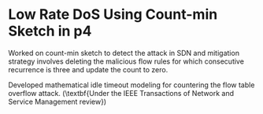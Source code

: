 # Low Rate DoS Using Count-min Sketch in p4

Worked on count-min sketch to detect the attack in SDN and mitigation strategy involves deleting the malicious flow rules for which consecutive recurrence is three and update the count to zero.

Developed mathematical idle timeout modeling for countering the flow table overflow attack. (\textbf{Under the IEEE Transactions of Network and Service Management review})
